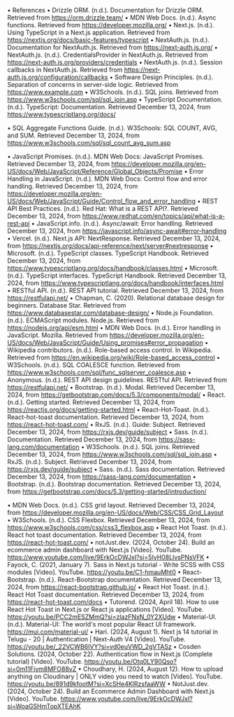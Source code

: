 •	References
•	Drizzle ORM. (n.d.). Documentation for Drizzle ORM. Retrieved from https://orm.drizzle.team/
•	MDN Web Docs. (n.d.). Async functions. Retrieved from https://developer.mozilla.org/
•	Next.js. (n.d.). Using TypeScript in a Next.js application. Retrieved from https://nextjs.org/docs/basic-features/typescript
•	NextAuth.js. (n.d.). Documentation for NextAuth.js. Retrieved from https://next-auth.js.org/
•	NextAuth.js. (n.d.). CredentialsProvider in NextAuth.js. Retrieved from https://next-auth.js.org/providers/credentials
•	NextAuth.js. (n.d.). Session callbacks in NextAuth.js. Retrieved from https://next-auth.js.org/configuration/callbacks
•	Software Design Principles. (n.d.). Separation of concerns in server-side logic. Retrieved from https://www.example.com
•	W3Schools. (n.d.). SQL joins. Retrieved from https://www.w3schools.com/sql/sql_join.asp
•	TypeScript Documentation. (n.d.). TypeScript: Documentation. Retrieved December 13, 2024, from https://www.typescriptlang.org/docs/


•	SQL Aggregate Functions Guide. (n.d.). W3Schools: SQL COUNT, AVG, and SUM. Retrieved December 13, 2024, from https://www.w3schools.com/sql/sql_count_avg_sum.asp

•	JavaScript Promises. (n.d.). MDN Web Docs: JavaScript Promises. Retrieved December 13, 2024, from https://developer.mozilla.org/en-US/docs/Web/JavaScript/Reference/Global_Objects/Promise
•	Error Handling in JavaScript. (n.d.). MDN Web Docs: Control flow and error handling. Retrieved December 13, 2024, from https://developer.mozilla.org/en-US/docs/Web/JavaScript/Guide/Control_flow_and_error_handling
•	REST API Best Practices. (n.d.). Red Hat: What is a REST API?. Retrieved December 13, 2024, from https://www.redhat.com/en/topics/api/what-is-a-rest-api
•	JavaScript.info. (n.d.). Async/await: Error handling. Retrieved December 13, 2024, from https://javascript.info/async-await#error-handling
•	Vercel. (n.d.). Next.js API: NextResponse. Retrieved December 13, 2024, from https://nextjs.org/docs/api-reference/next/server#nextresponse
•	Microsoft. (n.d.). TypeScript classes. TypeScript Handbook. Retrieved December 13, 2024, from https://www.typescriptlang.org/docs/handbook/classes.html
•	Microsoft. (n.d.). TypeScript interfaces. TypeScript Handbook. Retrieved December 13, 2024, from https://www.typescriptlang.org/docs/handbook/interfaces.html
•	RESTful API. (n.d.). REST API tutorial. Retrieved December 13, 2024, from https://restfulapi.net/
•	Chapman, C. (2020). Relational database design for beginners. Database Star. Retrieved from https://www.databasestar.com/database-design/
•	Node.js Foundation. (n.d.). ECMAScript modules. Node.js. Retrieved from https://nodejs.org/api/esm.html
•	MDN Web Docs. (n.d.). Error handling in JavaScript. Mozilla. Retrieved from https://developer.mozilla.org/en-US/docs/Web/JavaScript/Guide/Using_promises#error_propagation
•	Wikipedia contributors. (n.d.). Role-based access control. In Wikipedia. Retrieved from https://en.wikipedia.org/wiki/Role-based_access_control
•	W3Schools. (n.d.). SQL COALESCE function. Retrieved from https://www.w3schools.com/sql/func_sqlserver_coalesce.asp
•	Anonymous. (n.d.). REST API design guidelines. RESTful API. Retrieved from https://restfulapi.net/
•	Bootstrap. (n.d.). Modal. Retrieved December 13, 2024, from https://getbootstrap.com/docs/5.3/components/modal/
•	React. (n.d.). Getting started. Retrieved December 13, 2024, from https://reactjs.org/docs/getting-started.html
•	React-Hot-Toast. (n.d.). React-hot-toast documentation. Retrieved December 13, 2024, from https://react-hot-toast.com/
•	RxJS. (n.d.). Guide: Subject. Retrieved December 13, 2024, from https://rxjs.dev/guide/subject
•	Sass. (n.d.). Documentation. Retrieved December 13, 2024, from https://sass-lang.com/documentation
•	W3Schools. (n.d.). SQL joins. Retrieved December 13, 2024, from https://www.w3schools.com/sql/sql_join.asp
•	RxJS. (n.d.). Subject. Retrieved December 13, 2024, from https://rxjs.dev/guide/subject
•	Sass. (n.d.). Sass documentation. Retrieved December 13, 2024, from https://sass-lang.com/documentation
•	Bootstrap. (n.d.). Bootstrap documentation. Retrieved December 13, 2024, from https://getbootstrap.com/docs/5.3/getting-started/introduction/

•	MDN Web Docs. (n.d.). CSS grid layout. Retrieved December 13, 2024, from https://developer.mozilla.org/en-US/docs/Web/CSS/CSS_Grid_Layout
•	W3Schools. (n.d.). CSS Flexbox. Retrieved December 13, 2024, from https://www.w3schools.com/css/css3_flexbox.asp
•	React Hot Toast. (n.d.). React hot toast documentation. Retrieved December 13, 2024, from https://react-hot-toast.com/
•	notJust․dev. (2024, October 24). Build an ecommerce admin dashboard with Next.js [Video]. YouTube. https://www.youtube.com/live/9ErkOcDWJxI?si=5IyH08LlvsPNsVFK
•	Fayock, C. (2021, January 7). Sass in Next.js tutorial - Write SCSS with CSS modules [Video]. YouTube. https://youtu.be/C1-hmauMht0
•	React-Bootstrap. (n.d.). React-Bootstrap documentation. Retrieved December 13, 2024, from https://react-bootstrap.github.io/
•	React Hot Toast. (n.d.). React Hot Toast documentation. Retrieved December 13, 2024, from https://react-hot-toast.com/docs
•	Tutorend. (2024, April 18). How to use React Hot Toast in Next.js or React js applications [Video]. YouTube. https://youtu.be/PCC2mESZMmQ?si=zlazFNxN_0Y2XUdw
•	Material-UI. (n.d.). Material-UI: The world's most popular React UI framework. https://mui.com/material-ui/
•	Hari. (2024, August 1). Next js 14 tutorial in Telugu - 20 | Authentication | Next-Auth V4 [Video]. YouTube. https://youtu.be/_22VCWB6IVY?si=vd0euVWD_2gVTASz
•	Cosden Solutions. (2024, October 22). Authentication flow in Next.js (Complete tutorial) [Video]. YouTube. https://youtu.be/Otq0LY90Qso?si=0m11Fivm8MFO88vZ
•	Choudhary, H. (2024, August 12). How to upload anything on Cloudinary | ONLY video you need to watch [Video]. YouTube. https://youtu.be/891d9kfootM?si=XcSHe4KlRzsfaaWW
•	NotJust.dev. (2024, October 24). Build an Ecommerce Admin Dashboard with Next.js [Video]. YouTube. https://www.youtube.com/live/9ErkOcDWJxI?si=WoaGSHmTopXTEAhK




